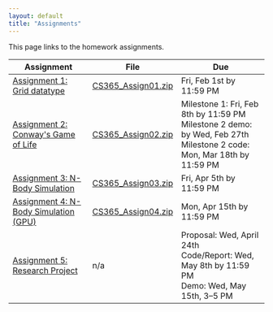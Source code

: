 ```yaml
---
layout: default
title: "Assignments"
---
```


This page links to the homework assignments.

Assignment | File | Due
---------- | ---- | ---
[Assignment 1: Grid datatype](assign01.html) | [CS365\_Assign01.zip](CS365_Assign01.zip) | Fri, Feb 1st by 11:59 PM
[Assignment 2: Conway's Game of Life](assign02.html) | [CS365\_Assign02.zip](CS365_Assign02.zip) | Milestone 1: Fri, Feb 8th by 11:59 PM<br>Milestone 2 demo: by Wed, Feb 27th<br>Milestone 2 code: Mon, Mar 18th by 11:59 PM
[Assignment 3: N-Body Simulation](assign03.html) | [CS365\_Assign03.zip](CS365_Assign03.zip) | Fri, Apr 5th by 11:59 PM
[Assignment 4: N-Body Simulation (GPU)](assign04.html) | [CS365\_Assign04.zip](CS365_Assign04.zip) | Mon, Apr 15th by 11:59 PM
[Assignment 5: Research Project](assign05.html) | n/a | Proposal: Wed, April 24th<br>Code/Report: Wed, May 8th by 11:59 PM<br>Demo: Wed, May 15th, 3&ndash;5 PM
